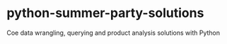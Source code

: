 # python-summer-party-solutions
Coe data wrangling, querying and product analysis solutions with Python

